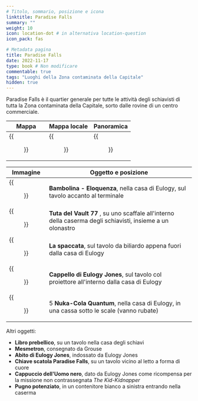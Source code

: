 ```yaml
---
# Titolo, sommario, posizione e icona
linktitle: Paradise Falls
summary: ""
weight: 10
icon: location-dot # in alternativa location-question
icon_pack: fas

# Metadata pagina
title: Paradise Falls
date: 2022-11-17
type: book # Non modificare
commentable: true
tags: "Luoghi della Zona contaminata della Capitale"
hidden: true
---
```





Paradise Falls è il quartier generale per tutte le attività degli schiavisti di tutta la Zona contaminata della Capitale, sorto dalle rovine di un centro commerciale.

| Mappa                                      | Mappa locale                                   | Panoramica                             |
| ------------------------------------------ | ---------------------------------------------- | -------------------------------------- |
| {{<figure src="fo3/Paradise_Falls_loc.webp">}} | {{<figure src="fo3/Paradise_Falls_loc_map.webp">}} | {{<figure src="fo3/Paradise_Falls.webp">}} |

| Immagine                                    | Oggetto e posizione                                                                                        |
| ------------------------------------------- | ---------------------------------------------------------------------------------------------------------- |
| {{<figure src="fo3/Slavers_Speech.webp">}}      | **Bambolina - Eloquenza**, nella casa di Eulogy, sul tavolo accanto al terminale                           |
| {{<figure src="fo3/V_77_Suit_and_Tape.webp">}}  | **Tuta del Vault 77** , su uno scaffale all'interno della caserma degli schiavisti, insieme a un olonastro |
| {{<figure src="fo3/FindingTheBreak.webp">}}     | **La spaccata**, sul tavolo da biliardo appena fuori dalla casa di Eulogy                                  |
| {{<figure src="fo3/Eulogy_Jones_hat_PF.webp">}} | **Cappello di Eulogy Jones**, sul tavolo col proiettore all'interno dalla casa di Eulogy                   |
| {{<figure src="fo3/NCQ_Paradise_Falls.jpg">}}   | 5 **Nuka-Cola Quantum**, nella casa di Eulogy, in una cassa sotto le scale (vanno rubate)                  |

Altri oggetti:
- **Libro prebellico**, su un tavolo nella casa degli schiavi
- **Mesmetron**, consegnato da Grouse
- **Abito di Eulogy Jones**, indossato da Eulogy Jones
- **Chiave scatola Paradise Falls**, su un tavolo vicino al letto a forma di cuore
- **Cappuccio dell'Uomo nero**, dato da Eulogy Jones come ricompensa per la missione non contrassegnata *The Kid-Kidnapper*
- **Pugno potenziato**, in un contenitore bianco a sinistra entrando nella caserma

